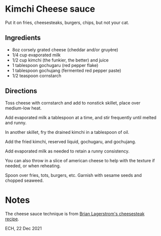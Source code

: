 # Kimchi Cheese sauce

Put it on fries, cheesesteaks, burgers, chips, but not your cat.

## Ingredients 

- 8oz corsely grated cheese (cheddar and/or gruyère)
- 1/4 cup evaporated milk
- 1/2 cup kimchi (the funkier, the better) and juice
- 1 tablespoon gochugaru (red pepper flake)
- 1 tablespoon gochujang (fermented red pepper paste)
- 1/2 teaspoon cornstarch

## Directions

Toss cheese with cornstarch and add to nonstick skillet, place over medium-low heat.

Add evaporated milk a tablespoon at a time, and stir frequently until melted and runny.

In another skillet, fry the drained kimchi in a tablespoon of oil. 

Add the fried kimchi, reserved liquid, gochugaru, and gochujang.

Add evaporated milk as needed to retain a runny consistency. 

You can also throw in a slice of american cheese to help with the texture if needed, or when reheating.

Spoon over fries, tots, burgers, etc. Garnish with sesame seeds and chopped seaweed.

# Notes

The cheese sauce technique is from [Brian Lagerstrom's cheesesteak recipe](https://youtu.be/VtLzdBQh4WE). 

ECH, 22 Dec 2021
